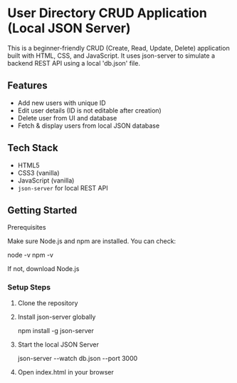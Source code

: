 # User Directory CRUD Application (Local JSON Server)

This is a beginner-friendly CRUD (Create, Read, Update, Delete) application built with HTML, CSS, and JavaScript. It uses json-server to simulate a backend REST API using a local 'db.json' file.

##  Features

- Add new users with unique ID
- Edit user details (ID is not editable after creation)
- Delete user from UI and database
- Fetch & display users from local JSON database


## Tech Stack

- HTML5
- CSS3 (vanilla)
- JavaScript (vanilla)
- `json-server` for local REST API

## Getting Started

Prerequisites

Make sure Node.js and npm are installed. You can check:

node -v
npm -v

If not, download Node.js

### Setup Steps 

1. Clone the repository

2. Install json-server globally
   
   npm install -g json-server

3. Start the local JSON Server
   
   json-server --watch db.json --port 3000

4. Open index.html in your browser

